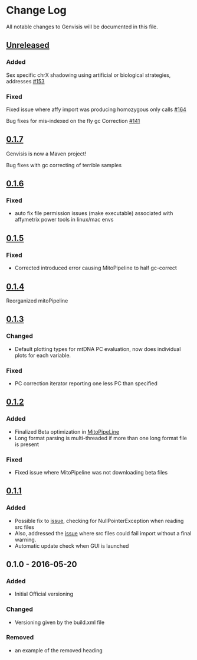 # Change Log
All notable changes to Genvisis will be documented in this file.

## [Unreleased]

### Added
Sex specific chrX shadowing using artificial or biological strategies, addresses [#153](https://github.com/PankratzLab/Genvisis/issues/153)

### Fixed
Fixed issue where affy import was producing homozygous only calls [#164](https://github.com/PankratzLab/Genvisis/issues/164)

Bug fixes for mis-indexed on the fly gc Correction [#141](https://github.com/PankratzLab/Genvisis/issues/141)

## [0.1.7]
Genvisis is now a Maven project!

Bug fixes with gc correcting of terrible samples 

## [0.1.6]

### Fixed
-  auto fix file permission issues (make executable) associated with affymetrix power tools in linux/mac envs

## [0.1.5]

### Fixed

- Corrected introduced error causing MitoPipeline to half gc-correct


## [0.1.4]
Reorganized mitoPipeline

## [0.1.3]
### Changed

- Default plotting types for mtDNA PC evaluation, now does individual plots for each variable. 

### Fixed

- PC correction iterator reporting one less PC than specified

## [0.1.2]
### Added
- Finalized Beta optimization in [MitoPipeLine](https://github.com/npankrat/Genvisis/commits/master/src/cnv/manage/MitoPipeline.java)
- Long format parsing is multi-threaded if more than one long format file is present

### Fixed
- Fixed issue where MitoPipeline was not downloading beta files


## [0.1.1]
### Added

- Possible fix to [issue](https://github.com/npankrat/Genvisis/issues/8), checking for NullPointerException when reading src files
- Also, addressed the [issue](https://github.com/npankrat/Genvisis/issues/8) where src files could fail import without a final warning.
- Automatic update check when GUI is launched

## 0.1.0 - 2016-05-20
### Added
- Initial Official versioning
### Changed 
- Versioning given by the build.xml file
### Removed
- an example of the removed heading

 
[Unreleased]: https://github.com/npankrat/Genvisis/compare/v0.1.7...HEAD
[0.1.7]: https://github.com/npankrat/Genvisis/compare/v0.1.6...v0.1.7
[0.1.6]: https://github.com/npankrat/Genvisis/compare/v0.1.5...v0.1.6
[0.1.5]: https://github.com/npankrat/Genvisis/compare/v0.1.4...v0.1.5
[0.1.4]: https://github.com/npankrat/Genvisis/compare/v0.1.3...v0.1.4
[0.1.3]: https://github.com/npankrat/Genvisis/compare/v0.1.2...v0.1.3
[0.1.2]: https://github.com/npankrat/Genvisis/compare/v0.1.1...v0.1.2
[0.1.1]: https://github.com/npankrat/Genvisis/compare/v0.1.0...v0.1.1

